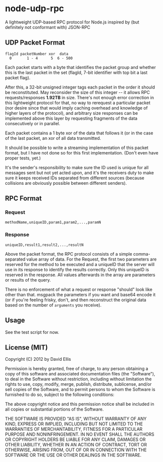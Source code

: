 # node-udp-rpc

A lightweight UDP-based RPC protocol for Node.js inspired by (but definitely not conformant with) JSON-RPC

## UDP Packet Format

    flagId packetNumber xor  data
      0       1 - 4      5  6 - 500

Each packet starts with a byte that identifies the packet group and whether this is the last packet in the set (flagId, 7-bit identifier with top bit a last packet flag).

After this, a 32-bit unsigned integer tags each packet in the order it should be reconstituted. May reconsider the size of this integer -- it allows RPC requests/responses **1.92TB** in size. There's not enough error correction in this lightweight protocol for that, no way to rerequest a particular packet (nor desire since that would imply caching overhead and knowledge of higher layers of the protocol), and arbitrary size responses can be implemented above this layer by requesting fragments of the data consecutively or in parallel.

Each packet contains a 1 byte xor of the data that follows it (or in the case of the last packet, an xor of all data transmitted.

It should be possible to write a streaming implementation of this packet format, but I have not done so for this first implementation. (Don't even have proper tests, yet.)

It's the sender's responsibility to make sure the ID used is unique for all messages sent but not yet acted upon, and it's the receivers duty to make sure it keeps received IDs separated from different sources (because collisions are obviously possible between different senders).

## RPC Format

### Request

    methodName,uniqueID,param1,param2,...,paramN

### Response

    uniqueID,result1,result2,...,resultN

Above the packet format, the RPC protocol consists of a simple comma-separated value array of data. For the Request, the first two parameters are reserved for the method to be executed and a uniqueID that the server will use in its response to identify the results correctly. Only this uniqueID is reserved in the response. All values afterwards in the array are parameters or results of the query.

There is no enforcement of what a request or response "should" look like other than that. msgpack the parameters if you want and base64 encode it (or if you're feeling frisky, don't, and then reconstruct the original data based on the number of ``arguments`` you receive).

## Usage

See the test script for now.

## License (MIT)

Copyright (C) 2012 by David Ellis

Permission is hereby granted, free of charge, to any person obtaining a copy of this software and associated documentation files (the "Software"), to deal in the Software without restriction, including without limitation the rights to use, copy, modify, merge, publish, distribute, sublicense, and/or sell copies of the Software, and to permit persons to whom the Software is furnished to do so, subject to the following conditions:

The above copyright notice and this permission notice shall be included in all copies or substantial portions of the Software.

THE SOFTWARE IS PROVIDED "AS IS", WITHOUT WARRANTY OF ANY KIND, EXPRESS OR IMPLIED, INCLUDING BUT NOT LIMITED TO THE WARRANTIES OF MERCHANTABILITY, FITNESS FOR A PARTICULAR PURPOSE AND NONINFRINGEMENT. IN NO EVENT SHALL THE AUTHORS OR COPYRIGHT HOLDERS BE LIABLE FOR ANY CLAIM, DAMAGES OR OTHER LIABILITY, WHETHER IN AN ACTION OF CONTRACT, TORT OR OTHERWISE, ARISING FROM, OUT OF OR IN CONNECTION WITH THE SOFTWARE OR THE USE OR OTHER DEALINGS IN THE SOFTWARE.
